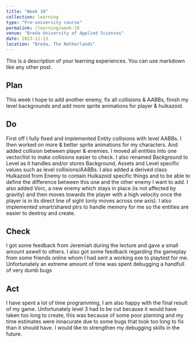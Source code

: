 ```yaml
---
title: "Week 10"
collection: learning
type: "Pre-university course"
permalink: /learning/week-10
venue: "Breda University of Applied Sciences"
date: 2023-11-13
location: "Breda, The Netherlands"
---
```


This is a description of your learning experiences. You can use markdown like any other post.

## Plan

<!---
NOTE: Fill this section in at the beginning of the week!

What do you plan to do this week? What new knowledge do you want to acquire? Do you want to follow any of the learning units for the course? Do you want to work on the assignment for the course? How much time do you estimate you will spend on these tasks?
-->

This week I hope to add another enemy, fix all collisions & AABBs, finish my level backgrounds and add more sprite animations for player & hulkazoid. 

## Do

<!---
NOTE: Fill this in during the week.

What were you actually able to accomplish? Was it more or less than what you planned? Was the amount of time you thought you would spend on it accurate? If not, what took longer than you thought it would?

Provide as much context as possible. Use code snippets or take screenshots of what you were able to accomplish. Please provide references to any additional sources of information that helped you.
-->

First off I fully fixed and implemented Entity collisions with level AABBs. I then worked on more & better sprite animations for my characters. And added collision between player & enemies. I moved all entities into one vector/list to make collisions easier to check. I also renamed Background to Level as it handles and/or stores Background, Assets and Level specific values such as level collisions/AABBs. I also added a derived class Hulkazoid from Enemy to contain Hulkazoid specific things and to be able to define the difference between this one and the other enemy I want to add. I also added Vorc, a new enemy which stays in place (is not affected by gravity) and then moves towards the player with a high velocity once the player is in its direct line of sight (only moves across one axis). I also implemented smart/shared ptrs to handle memory for me so the entities are easier to destroy and create.

## Check

<!--- 
Note: Fill this in at the end of the week.

What went well? What didn't go so well? What was the most important thing you learned this week?

Did you receive any feedback from the lecturer or your peers? If so, what was that feedback? Were you able to incorporate that feedback?

Did you give anyone else feedback? Who did you give feedback to? How did they respond to your feedback?

NOTE: Any source of feedback is feedback!
-->

I got some feedback from Jeremiah during the lecture and gave a small amount aswell to others. I also got some feedback regarding the gameplay from some friends online whom I had sent a working exe to playtest for me. Unfortunately an extreme amount of time was spent debugging a handfull of very dumb bugs

## Act

<!---
Note: Fill this in at the end of the week.

What action points can you identify from this week? What would you like to improve? What would you like to continue to strengthen?

If your planned time estimates were not accurate, what would you do to improve them?
-->

I have spent a lot of time programming, I am also happy with the final result of my game. Unfortunately level 3 had to be cut because it would have taken too long to create, this was because of some poor planning and my time estimates were innacurate due to some bugs that took too long to fix than it should have. I would like to strengthen my debugging skills in the future.